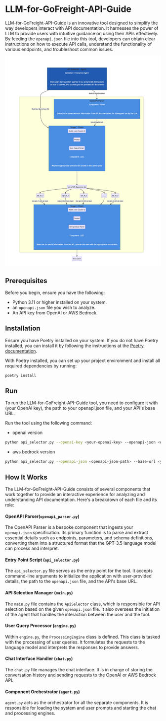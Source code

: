 # LLM-for-GoFreight-API-Guide

LLM-for-GoFreight-API-Guide is an innovative tool designed to simplify the way developers interact with API documentation. It harnesses the power of LLM to provide users with intuitive guidance on using their APIs effectively. By feeding the `openapi.json` file into this tool, developers can obtain clear instructions on how to execute API calls, understand the functionality of various endpoints, and troubleshoot common issues.


![image](./images/flow_chart.png)

## Prerequisites

Before you begin, ensure you have the following:

- Python 3.11 or higher installed on your system.
- an `openapi.json` file you wish to analyze.
- An API key from OpenAI or AWS Bedrock.

## Installation

Ensure you have Poetry installed on your system. If you do not have Poetry installed, you can install it by following the instructions at the [Poetry documentation](https://python-poetry.org/docs/).

With Poetry installed, you can set up your project environment and install all required dependencies by running:

```bash
poetry install
```

## Run

To run the LLM-for-GoFreight-API-Guide tool, you need to configure it with (your OpenAI key), the path to your openapi.json file, and your API's base URL.

Run the tool using the following command:

- openai version
```bash
python api_selector.py --openai-key <your-openai-key> --openapi-json <openapi-json-path> --base-url <your-base-url>
```

- aws bedrock version
```bash
python api_selector.py --openapi-json <openapi-json-path> --base-url <your-base-url>
```
  

## How It Works

The LLM-for-GoFreight-API-Guide consists of several components that work together to provide an interactive experience for analyzing and understanding API documentation. Here's a breakdown of each file and its role:

#### OpenAPI Parser(`openapi_parser.py`)
The OpenAPI Parser is a bespoke component that ingests your `openapi.json` specification. Its primary function is to parse and extract essential details such as endpoints, parameters, and schema definitions, converting them into a structured format that the GPT-3.5 language model can process and interpret.

#### Entry Point Script (`api_selector.py`)
The `api_selector.py` file serves as the entry point for the tool. It accepts command-line arguments to initialize the application with user-provided details, the path to the `openapi.json` file, and the API's base URL.

#### API Selection Manager (`main.py`)
The `main.py` file contains the `ApiSelector` class, which is responsible for API selection based on the given `openapi.json` file. It also oversees the initiation of the agent that handles the interaction between the user and the tool.

#### User Query Processor (`engine.py`)
Within `engine.py`, the `ProcessingEngine` class is defined. This class is tasked with the processing of user queries. It formulates the requests to the language model and interprets the responses to provide answers.

#### Chat Interface Handler (`chat.py`)
The `chat.py` file manages the chat interface. It is in charge of storing the conversation history and sending requests to the OpenAI or AWS Bedrock API. 

#### Component Orchestrator (`agent.py`)
`agent.py` acts as the orchestrator for all the separate components. It is responsible for loading the system and user prompts and starting the chat and processing engines.

